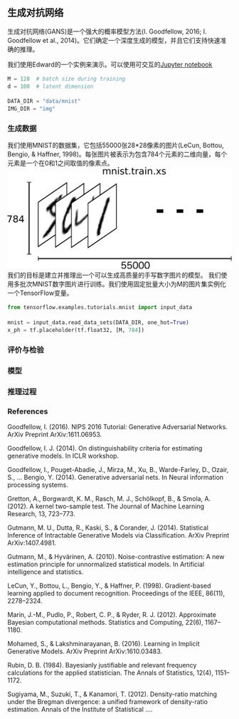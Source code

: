 ## 生成对抗网络
生成对抗网络(GANS)是一个强大的概率模型方法(I. Goodfellow, 2016; I. Goodfellow et al., 2014)。它们确定一个深度生成的模型，并且它们支持快速准确的推理。

我们使用Edward的一个实例来演示。可以使用可交互的[Jupyter notebook](http://nbviewer.jupyter.org/github/blei-lab/edward/blob/master/notebooks/gan.ipynb)
```python
M = 128  # batch size during training
d = 100  # latent dimension

DATA_DIR = "data/mnist"
IMG_DIR = "img"
```
### 生成数据
我们使用MNIST的数据集，它包括55000张28*28像素的图片(LeCun, Bottou, Bengio, & Haffner, 1998)。每张图片被表示为包含784个元素的二维向量，每个元素是一个在0和1之间取值的像素点。
![Alt text  | 450x0](./gan-fig0.png)
我们的目标是建立并推理出一个可以生成高质量的手写数字图片的模型。
我们使用多批次MNIST数字图片进行训练。我们使用固定批量大小为M的图片集实例化一个TensorFlow变量。
```python
from tensorflow.examples.tutorials.mnist import input_data

mnist = input_data.read_data_sets(DATA_DIR, one_hot=True)
x_ph = tf.placeholder(tf.float32, [M, 784])
```

### 评价与检验

### 模型

### 推理过程

### References
Goodfellow, I. (2016). NIPS 2016 Tutorial: Generative Adversarial Networks. ArXiv Preprint ArXiv:1611.06953.

Goodfellow, I. J. (2014). On distinguishability criteria for estimating generative models. In ICLR workshop.

Goodfellow, I., Pouget-Abadie, J., Mirza, M., Xu, B., Warde-Farley, D., Ozair, S., … Bengio, Y. (2014). Generative adversarial nets. In Neural information processing systems.

Gretton, A., Borgwardt, K. M., Rasch, M. J., Schölkopf, B., & Smola, A. (2012). A kernel two-sample test. The Journal of Machine Learning Research, 13, 723–773.

Gutmann, M. U., Dutta, R., Kaski, S., & Corander, J. (2014). Statistical Inference of Intractable Generative Models via Classification. ArXiv Preprint ArXiv:1407.4981.

Gutmann, M., & Hyvärinen, A. (2010). Noise-contrastive estimation: A new estimation principle for unnormalized statistical models. In Artificial intelligence and statistics.

LeCun, Y., Bottou, L., Bengio, Y., & Haffner, P. (1998). Gradient-based learning applied to document recognition. Proceedings of the IEEE, 86(11), 2278–2324.

Marin, J.-M., Pudlo, P., Robert, C. P., & Ryder, R. J. (2012). Approximate Bayesian computational methods. Statistics and Computing, 22(6), 1167–1180.

Mohamed, S., & Lakshminarayanan, B. (2016). Learning in Implicit Generative Models. ArXiv Preprint ArXiv:1610.03483.

Rubin, D. B. (1984). Bayesianly justifiable and relevant frequency calculations for the applied statistician. The Annals of Statistics, 12(4), 1151–1172.

Sugiyama, M., Suzuki, T., & Kanamori, T. (2012). Density-ratio matching under the Bregman divergence: a unified framework of density-ratio estimation. Annals of the Institute of Statistical ….

